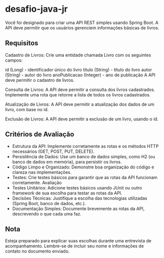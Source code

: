# desafio-java-jr


Você foi designado para criar uma API REST simples usando Spring Boot. A API deve permitir que os usuários gerenciem informações básicas de livros.

## Requisitos
Cadastro de Livros: Crie uma entidade chamada Livro com os seguintes campos:

id (Long) - identificador único do livro
titulo (String) - título do livro
autor (String) - autor do livro
anoPublicacao (Integer) - ano de publicação
A API deve permitir o cadastro de livros.

Consulta de Livros: A API deve permitir a consulta dos livros cadastrados. Implemente uma rota que retorne a lista de todos os livros cadastrados.

Atualização de Livros: A API deve permitir a atualização dos dados de um livro, com base no id.

Exclusão de Livros: A API deve permitir a exclusão de um livro, usando o id.

## Critérios de Avaliação
- Estrutura da API: Implemente corretamente as rotas e os métodos HTTP necessários (GET, POST, PUT, DELETE).
- Persistência de Dados: Use um banco de dados simples, como H2 (ou banco de dados em memória), para persistir os livros.
- Código Limpo e Organizado: Demonstre boa organização do código e clareza nas implementações.
- Testes: Crie testes básicos para garantir que as rotas da API funcionam corretamente.
Avaliação
- Testes Unitários: Adicione testes básicos usando JUnit ou outro framework de sua escolha para testar as rotas da API.
- Decisões Técnicas: Justifique a escolha das tecnologias utilizadas (Spring Boot, banco de dados, etc.).
- Documentação Simples: Documente brevemente as rotas da API, descrevendo o que cada uma faz.
## Nota
Esteja preparado para explicar suas escolhas durante uma entrevista de acompanhamento. Lembre-se de incluir seu nome e informações de contato no documento enviado.
